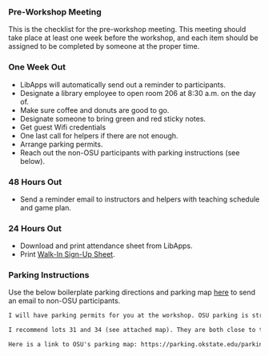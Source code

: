 ### Pre-Workshop Meeting
This is the checklist for the pre-workshop meeting. This meeting should take place at least one week before the workshop, and each item should be assigned to be completed by someone at the proper time.

### One Week Out
- LibApps will automatically send out a reminder to participants.
- Designate a library employee to open room 206 at 8:30 a.m. on the day of.
- Make sure coffee and donuts are good to go.
- Designate someone to bring green and red sticky notes.
- Get guest Wifi credentials
- One last call for helpers if there are not enough.
- Arrange parking permits.
- Reach out the non-OSU participants with parking instructions (see below).

### 48 Hours Out
- Send a reminder email to instructors and helpers with teaching schedule and game plan.

### 24 Hours Out
- Download and print attendance sheet from LibApps.
- Print [Walk-In Sign-Up Sheet](https://osf.io/6kv5w/).

### Parking Instructions
Use the below boilerplate parking directions and parking map [here](https://mfr.osf.io/render?url=https://osf.io/swy9k/?direct%26mode=render%26action=download%26mode=render) to send an email to non-OSU participants.

```txt
I will have parking permits for you at the workshop. OSU parking is strictly enforced. First, park at a meter and throw in a quarter, then come find me at the workshop in the Edmon Low Library. Once I give you a permit, you can move your car to a non-metered spot.

I recommend lots 31 and 34 (see attached map). They are both close to the library and have metered parking. If you turn south onto Monroe from Hall of Fame, travel two blocks. Lot 31 is on your left. To find lot 34, continue south until you reach Athletic Road and turn left.

Here is a link to OSU's parking map: https://parking.okstate.edu/parking-map
```
